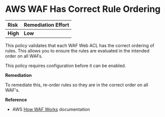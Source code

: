 # AWS WAF Has Correct Rule Ordering

| Risk     | Remediation Effort |
| :------- | :----------------- |
| **High** | **Low**            |

This policy validates that each WAF Web ACL has the correct ordering of rules. This allows you to ensure the rules are evaluated in the intended order on all WAFs.

This policy requires configuration before it can be enabled.

**Remediation**

To remediate this, re-order rules so they are in the correct order on all WAF's.

**Reference**

- AWS [How WAF Works](https://docs.aws.amazon.com/waf/latest/developerguide/how-aws-waf-works.html) documentation
